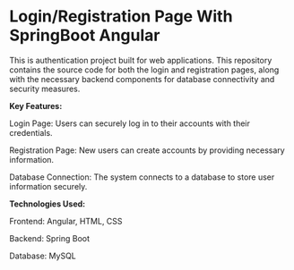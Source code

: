 # Login/Registration Page With SpringBoot Angular

This is authentication project built for web applications. This repository contains the source code for both the login and registration pages, along with the necessary backend components for database connectivity and security measures.



**Key Features:**

Login Page: Users can securely log in to their accounts with their credentials.

Registration Page: New users can create accounts by providing necessary information.

Database Connection: The system connects to a database to store user information securely.



**Technologies Used:**

Frontend: Angular, HTML, CSS

Backend: Spring Boot

Database: MySQL
